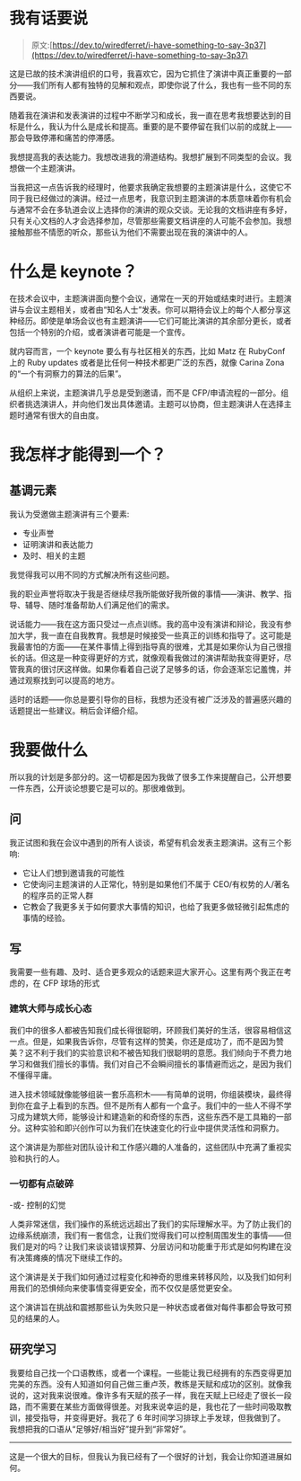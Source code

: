 # 我有话要说

> 原文:[https://dev.to/wiredferret/i-have-something-to-say-3p37](https://dev.to/wiredferret/i-have-something-to-say-3p37)

这是已故的技术演讲组织的口号，我喜欢它，因为它抓住了演讲中真正重要的一部分——我们所有人都有独特的见解和观点，即使你说了什么，我也有一些不同的东西要说。

随着我在演讲和发表演讲的过程中不断学习和成长，我一直在思考我想要达到的目标是什么，我认为什么是成长和提高。重要的是不要停留在我们以前的成就上——那会导致停滞和痛苦的停滞感。

我想提高我的表达能力。我想改进我的滑道结构。我想扩展到不同类型的会议。我想做一个主题演讲。

当我把这一点告诉我的经理时，他要求我确定我想要的主题演讲是什么，这使它不同于我已经做过的演讲。经过一点思考，我意识到主题演讲的本质意味着你有机会与通常不会在多轨道会议上选择你的演讲的观众交谈。无论我的文档讲座有多好，只有关心文档的人才会选择参加，尽管那些需要文档讲座的人可能不会参加。我想接触那些不情愿的听众，那些认为他们不需要出现在我的演讲中的人。

# [](#what-is-a-keynote)什么是 keynote？

在技术会议中，主题演讲面向整个会议，通常在一天的开始或结束时进行。主题演讲与会议主题相关，或者由“知名人士”发表。你可以期待会议上的每个人都分享这种经历。即使是单场会议也有主题演讲——它们可能比演讲的其余部分更长，或者包括一个特别的介绍，或者演讲者可能是一个宣传。

就内容而言，一个 keynote 要么有与社区相关的东西，比如 Matz 在 RubyConf 上的 Ruby updates 或者是比任何一种技术都更广泛的东西，就像 Carina Zona 的“一个有洞察力的算法的后果”。

从组织上来说，主题演讲几乎总是受到邀请，而不是 CFP/申请流程的一部分。组织者挑选演讲人，并向他们发出具体邀请。主题可以协商，但主题演讲人在选择主题时通常有很大的自由度。

# 我怎样才能得到一个？

## [](#keynote-elements)基调元素

我认为受邀做主题演讲有三个要素:

*   专业声誉
*   证明演讲和表达能力
*   及时、相关的主题

我觉得我可以用不同的方式解决所有这些问题。

我的职业声誉将取决于我是否继续尽我所能做好我所做的事情——演讲、教学、指导、辅导、随时准备帮助人们满足他们的需求。

说话能力——我在这方面只受过一点点训练。我的高中没有演讲和辩论，我没有参加大学，我一直在自我教育。我想是时候接受一些真正的训练和指导了。这可能是我最害怕的方面——在某件事情上得到指导真的很难，尤其是如果你认为自己很擅长的话。但这是一种变得更好的方式，就像观看我做过的演讲帮助我变得更好，尽管我真的很讨厌这样做。如果你看着自己说了足够多的话，你会逐渐忘记羞愧，并通过观察找到可以提高的地方。

适时的话题——你总是要引导你的目标，我想为还没有被广泛涉及的普遍感兴趣的话题提出一些建议。稍后会详细介绍。

# [](#what-im-going-to-do)我要做什么

所以我的计划是多部分的。这一切都是因为我做了很多工作来提醒自己，公开想要一件东西，公开谈论想要它是可以的。那很难做到。

## [](#ask)问

我正试图和我在会议中遇到的所有人谈谈，希望有机会发表主题演讲。这有三个影响:

*   它让人们想到邀请我的可能性
*   它使询问主题演讲的人正常化，特别是如果他们不属于 CEO/有权势的人/著名的程序员的正常人群
*   它教会了我更多关于如何要求大事情的知识，也给了我更多做轻微引起焦虑的事情的经验。

## [](#write)写

我需要一些有趣、及时、适合更多观众的话题来逗大家开心。这里有两个我正在考虑的，在 CFP 球场的形式

### [](#master-builder-and-the-growth-mindset)建筑大师与成长心态

我们中的很多人都被告知我们成长得很聪明，环顾我们美好的生活，很容易相信这一点。但是，如果我告诉你，尽管有这样的赞美，你还是成功了，而不是因为赞美？这不利于我们的实验意识和不被告知我们很聪明的意愿。我们倾向于不费力地学习和做我们擅长的事情。我们对自己不会瞬间擅长的事情避而远之，是因为我们不懂得平庸。

进入技术领域就像能够组装一套乐高积木——有简单的说明，你组装模块，最终得到你在盒子上看到的东西。但不是所有人都有一个盒子。我们中的一些人不得不学习成为建筑大师，能够设计和建造新的和奇怪的东西，这些东西不是工具箱的一部分。这种实验和即兴创作可以为我们在快速变化的行业中提供灵活性和洞察力。

这个演讲是为那些对团队设计和工作感兴趣的人准备的，这些团队中充满了重视实验和执行的人。

### [](#everything-is-a-little-bit-broken)一切都有点破碎

-或-
控制的幻觉

人类非常迷信，我们操作的系统远远超出了我们的实际理解水平。为了防止我们的边缘系统崩溃，我们有一套信念，让我们觉得我们可以控制周围发生的事情——但我们是对的吗？让我们来谈谈错误预算、分层访问和功能重于形式是如何构建在没有决策瘫痪的情况下继续工作的。

这个演讲是关于我们如何通过过程变化和神奇的思维来转移风险，以及我们如何利用我们的恐惧倾向来使事情变得更安全，而不仅仅是感觉更安全。

这个演讲旨在挑战和震撼那些认为失败只是一种状态或者做对每件事都会导致可预见的结果的人。

## [](#study-and-learn)研究学习

我要给自己找一个口语教练，或者一个课程。一些能让我已经拥有的东西变得更加完美的东西。没有人知道如何自己做三重卢茨，教练是天赋和成功的区别。就像我说的，这对我来说很难。像许多有天赋的孩子一样，我在天赋上已经走了很长一段路，而不需要在某些方面做得很差。对我来说幸运的是，我也花了一些时间吸取教训，接受指导，并变得更好。我花了 6 年时间学习排球上手发球，但我做到了。我想把我的口语从“足够好/相当好”提升到“非常好”。

* * *

这是一个很大的目标，但我认为我已经有了一个很好的计划，我会让你知道进展如何。
